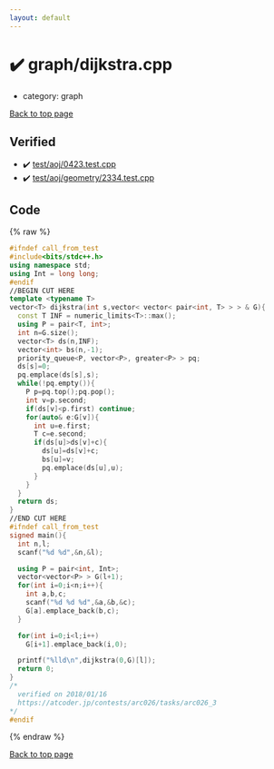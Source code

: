 ```yaml
---
layout: default
---
```


<!-- mathjax config similar to math.stackexchange -->
<script type="text/javascript" async
  src="https://cdnjs.cloudflare.com/ajax/libs/mathjax/2.7.5/MathJax.js?config=TeX-MML-AM_CHTML">
</script>
<script type="text/x-mathjax-config">
  MathJax.Hub.Config({
    TeX: { equationNumbers: { autoNumber: "AMS" }},
    tex2jax: {
      inlineMath: [ ['$','$'] ],
      processEscapes: true
    },
    "HTML-CSS": { matchFontHeight: false },
    displayAlign: "left",
    displayIndent: "2em"
  });
</script>

<script type="text/javascript" src="https://cdnjs.cloudflare.com/ajax/libs/jquery/3.4.1/jquery.min.js"></script>
<script src="https://cdn.jsdelivr.net/npm/jquery-balloon-js@1.1.2/jquery.balloon.min.js" integrity="sha256-ZEYs9VrgAeNuPvs15E39OsyOJaIkXEEt10fzxJ20+2I=" crossorigin="anonymous"></script>
<script type="text/javascript" src="../../assets/js/copy-button.js"></script>
<link rel="stylesheet" href="../../assets/css/copy-button.css" />


# :heavy_check_mark: graph/dijkstra.cpp
* category: graph


<a href="../../index.html">Back to top page</a>



## Verified
* :heavy_check_mark: <a href="../../verify/test/aoj/0423.test.cpp.html">test/aoj/0423.test.cpp</a>
* :heavy_check_mark: <a href="../../verify/test/aoj/geometry/2334.test.cpp.html">test/aoj/geometry/2334.test.cpp</a>


## Code
{% raw %}
```cpp
#ifndef call_from_test
#include<bits/stdc++.h>
using namespace std;
using Int = long long;
#endif
//BEGIN CUT HERE
template <typename T>
vector<T> dijkstra(int s,vector< vector< pair<int, T> > > & G){
  const T INF = numeric_limits<T>::max();
  using P = pair<T, int>;
  int n=G.size();
  vector<T> ds(n,INF);
  vector<int> bs(n,-1);
  priority_queue<P, vector<P>, greater<P> > pq;
  ds[s]=0;
  pq.emplace(ds[s],s);
  while(!pq.empty()){
    P p=pq.top();pq.pop();
    int v=p.second;
    if(ds[v]<p.first) continue;
    for(auto& e:G[v]){
      int u=e.first;
      T c=e.second;
      if(ds[u]>ds[v]+c){
        ds[u]=ds[v]+c;
        bs[u]=v;
        pq.emplace(ds[u],u);
      }
    }
  }
  return ds;
}
//END CUT HERE
#ifndef call_from_test
signed main(){
  int n,l;
  scanf("%d %d",&n,&l);

  using P = pair<int, Int>;
  vector<vector<P> > G(l+1);
  for(int i=0;i<n;i++){
    int a,b,c;
    scanf("%d %d %d",&a,&b,&c);
    G[a].emplace_back(b,c);
  }

  for(int i=0;i<l;i++)
    G[i+1].emplace_back(i,0);

  printf("%lld\n",dijkstra(0,G)[l]);
  return 0;
}
/*
  verified on 2018/01/16
  https://atcoder.jp/contests/arc026/tasks/arc026_3
*/
#endif

```
{% endraw %}

<a href="../../index.html">Back to top page</a>

